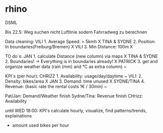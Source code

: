 # rhino
DSML

Bis 22.5: Weg suchen nicht Luftlinie sodern Fahrradweg zu berechnen

Data cleaning:
VILI 1. Average Speed: > 5kmh X
TINA & SYDNE 2. Position: In boundaries(Freiburg/Bremen) X
VILI 3. Min Distance: 100m X

TO do`s:
JAN 1. calculate Distance (new column) via maps X
TINA & SYDNE 2. Boundaries! -> Everything is in boundaries already! X
PATRICK 3. get and organize weather data (rain (mm) and °C as extra column) ~

KPI`s (per hour):
CHRIZZ 1. Availability: usage/day/daytime ~
VILI: 2. Density: bikes/area X
JAN 3. Demand: time unused X
SYDNE/TINA 4. Revenue: (basic rate the rental costs 1€ / 30min) ~

Pat/Jan: Demand/Weather finish
Sydne/Tina: Revenue finish
CHrizz: Availability


until WED 18:00:
KPI's calculate hourly, visualize, find patterns/trends, explainations

- amount used bikes per hour